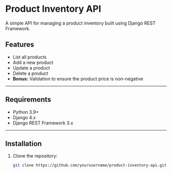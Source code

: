 # Product Inventory API

A simple API for managing a product inventory built using Django REST Framework.

## Features

- List all products
- Add a new product
- Update a product
- Delete a product
- **Bonus:** Validation to ensure the product price is non-negative

---

## Requirements

- Python 3.9+
- Django 4.x
- Django REST Framework 3.x

---

## Installation

1. Clone the repository:
   ```bash
   git clone https://github.com/yourusername/product-inventory-api.git
